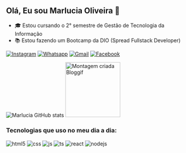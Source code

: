 ## Olá, Eu sou  Marlucia Oliveira 🖖

* 🎓 Estou cursando o 2° semestre  de Gestão de Tecnologia da Informação
*  📚 Estou fazendo um Bootcamp da DIO (Spread Fullstack Developer)

[![Instagram](https://img.shields.io/badge/Instagram-E4405F?style=for-the-badge&logo=instagram&logoColor=white)](https://www.instagram.com/oliveirahlucy/)
[![Whatsapp](https://img.shields.io/badge/WhatsApp-25D366?style=for-the-badge&logo=whatsapp&logoColor=white)](7199414-0431)
[![Gmail](https://img.shields.io/badge/Gmail-D14836?style=for-the-badge&logo=gmail&logoColor=white)](https://marlucia.b2008@gmail.com)
[![Facebook](https://img.shields.io/badge/Facebook-1877F2?style=for-the-badge&logo=facebook&logoColor=white)](https://www.facebook.com/marlucia.oliveira.319)


![Marlucia GitHub stats](https://github-readme-stats.vercel.app/api?username=Marlucia-Oliveira&show_icons=true&theme=dark)
<a href="https://pt.bloggif.com/" title="Montagem de fotos"><img src="https://data.bloggif.com/distant/user/store/0/9/5/f/9c91366cbd7408024faac95458baf590.gif" alt="Montagem criada Bloggif" width="150" height="150" /></a>

### Tecnologias que uso no meu dia a dia:


  <img align="center" alt="html5" src="https://img.shields.io/badge/HTML5-E34F26?style=for-the-badge&logo=html5&logoColor=white" />
  <img align="center" alt="css" src="https://img.shields.io/badge/CSS3-1572B6?style=for-the-badge&logo=css3&logoColor=white" />
  <img align="center" alt="js" src="https://img.shields.io/badge/JavaScript-F7DF1E?style=for-the-badge&logo=javascript&logoColor=black" />
  <img align="center" alt="ts" src="https://img.shields.io/badge/TypeScript-007ACC?style=for-the-badge&logo=typescript&logoColor=white" />
  <img align="center" alt="react" src="https://img.shields.io/badge/React-20232A?style=for-the-badge&logo=react&logoColor=61DAFB" />
  <img align="center" alt="nodejs" src="https://img.shields.io/badge/Node.js-43853D?style=for-the-badge&logo=node.js&logoColor=white" />
  </div><br/>

